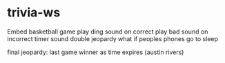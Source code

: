 # trivia-ws


Embed basketball game
play ding sound on correct
play bad sound on incorrect
timer sound
double jeopardy
what if peoples phones go to sleep


final jeopardy: last game winner as time expires (austin rivers)

